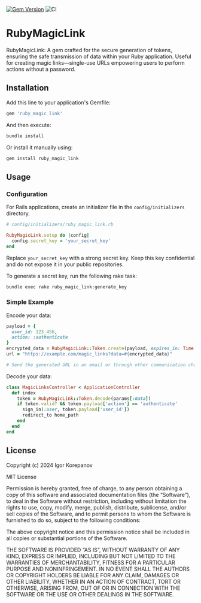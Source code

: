 [![Gem Version](https://badge.fury.io/rb/ruby_magic_link.svg)](https://badge.fury.io/rb/ruby_magic_link)
![CI](https://github.com/igorkorepanov/ruby_magic_link/actions/workflows/main.yml/badge.svg)

# RubyMagicLink

RubyMagicLink: A gem crafted for the secure generation of tokens, ensuring the safe transmission of data within your Ruby application. Useful for creating magic links—single-use URLs empowering users to perform actions without a password.

## Installation

Add this line to your application's Gemfile:

```ruby
gem 'ruby_magic_link'
```

And then execute:

```bash
bundle install
```

Or install it manually using:

```bash
gem install ruby_magic_link
```

## Usage
### Configuration

For Rails applications, create an initializer file in the `config/initializers` directory.

```ruby
# config/initializers/ruby_magic_link.rb

RubyMagicLink.setup do |config|
  config.secret_key = 'your_secret_key'
end
```

Replace `your_secret_key` with a strong secret key. Keep this key confidential and do not expose it in your public repositories.

To generate a secret key, run the following rake task:

```bash
bundle exec rake ruby_magic_link:generate_key
```

### Simple Example

Encode your data:

```ruby
payload = {
  user_id: 123_456,
  action: :authenticate
}
encrypted_data = RubyMagicLink::Token.create(payload, expires_in: Time.now.to_i + 3600)
url = "https://example.com/magic_links?data=#{encrypted_data}"

# Send the generated URL in an email or through other communication channels.
```

Decode your data:

```ruby
class MagicLinksController < ApplicationController
  def index
    token = RubyMagicLink::Token.decode(params[:data])
    if token.valid? && token.payload['action'] == 'authenticate'
      sign_in(:user, token.payload['user_id'])
      redirect_to home_path
    end
  end
end
```


## License

Copyright (c) 2024 Igor Korepanov

MIT License

Permission is hereby granted, free of charge, to any person obtaining a copy of this software and associated documentation files (the “Software”), to deal in the Software without restriction, including without limitation the rights to use, copy, modify, merge, publish, distribute, sublicense, and/or sell copies of the Software, and to permit persons to whom the Software is furnished to do so, subject to the following conditions:

The above copyright notice and this permission notice shall be included in all copies or substantial portions of the Software.

THE SOFTWARE IS PROVIDED “AS IS”, WITHOUT WARRANTY OF ANY KIND, EXPRESS OR IMPLIED, INCLUDING BUT NOT LIMITED TO THE WARRANTIES OF MERCHANTABILITY, FITNESS FOR A PARTICULAR PURPOSE AND NONINFRINGEMENT. IN NO EVENT SHALL THE AUTHORS OR COPYRIGHT HOLDERS BE LIABLE FOR ANY CLAIM, DAMAGES OR OTHER LIABILITY, WHETHER IN AN ACTION OF CONTRACT, TORT OR OTHERWISE, ARISING FROM, OUT OF OR IN CONNECTION WITH THE SOFTWARE OR THE USE OR OTHER DEALINGS IN THE SOFTWARE.